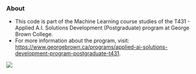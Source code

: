 ### About

- This code is part of the Machine Learning course studies of the T431 - Applied A.I. Solutions Development (Postgraduate) program at George Brown College.
- For more information about the program, visit: https://www.georgebrown.ca/programs/applied-ai-solutions-development-program-postgraduate-t431.
  
![](https://www.georgebrown.ca/themes/custom/de_theme/logo.svg)
